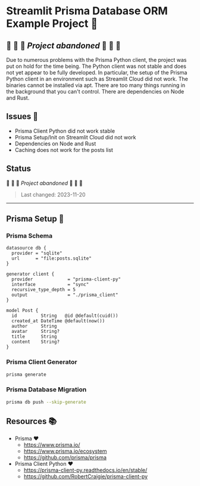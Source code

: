 <!-- markdownlint-disable MD026 -->
# Streamlit Prisma Database ORM Example Project :gem:

## :construction: :construction: :construction: *Project abandoned* :construction: :construction: :construction:

Due to numerous problems with the Prisma Python client, the project was put on hold for the time being. The Python client was not stable and does not yet appear to be fully developed. In particular, the setup of the Prisma Python client in an environment such as Streamlit Cloud did not work. The binaries cannot be installed via apt. There are too many things running in the background that you can't control. There are dependencies on Node and Rust.

## Issues :bug:

- Prisma Client Python did not work stable
- Prisma Setup/Init on Streamlit Cloud did not work
- Dependencies on Node and Rust
- Caching does not work for the posts list

## Status

:construction: :construction: :construction: *Project abandoned* :construction: :construction: :construction:

> Last changed: 2023-11-20

---

## Prisma Setup :gem:

### Prisma Schema

```prsima
datasource db {
  provider = "sqlite"
  url      = "file:posts.sqlite"
}

generator client {
  provider             = "prisma-client-py"
  interface            = "sync"
  recursive_type_depth = 5
  output               = "./prisma_client"
}

model Post {
  id         String   @id @default(cuid())
  created_at DateTime @default(now())
  author     String
  avatar     String?
  title      String
  content    String?
}
```

### Prisma Client Generator

```bash
prisma generate
```

### Prisma Database Migration

```bash
prisma db push --skip-generate
```

## Resources :books:

- Prisma :heart:
  - <https://www.prisma.io/>
  - <https://www.prisma.io/ecosystem>
  - <https://github.com/prisma/prisma>
- Prisma Client Python :heart:
  - <https://prisma-client-py.readthedocs.io/en/stable/>
  - <https://github.com/RobertCraigie/prisma-client-py>
